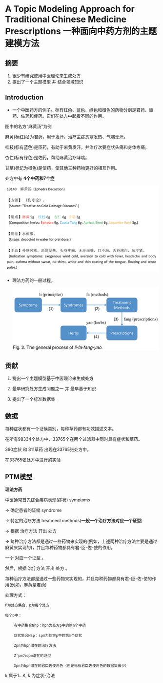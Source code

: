 # A Topic Modeling Approach for Traditional Chinese Medicine Prescriptions 一种面向中药方剂的主题建模方法

## 摘要

1. 很少有研究使用中医理论来生成处方
2. 提出了一个主题模型 并 结合领域知识

## Introduction

- 一个中医药方的例子。标有红色、蓝色、绿色和橙色的药物分别是君药、臣药、佐药和使药。它们在处方中起着不同的作用。

图中的名方“麻黄汤”为例

麻黄(标红色)为君药，用于发汗，治疗主症恶寒发热、气喘无汗。

桂枝(标有蓝色)是臣药，有助于麻黄发汗，并治疗次要症状头痛和身体疼痛。

杏仁(标有绿色)是佐药，帮助麻黄治疗哮喘。

甘草(标记为橙色)是使药，使其他三种药物更好的相互作用。

处方中有 **4个中药和7个症**

![Alt text](image-2.png)

- 理法方药的一般过程。

    ![Alt text](image-1.png)

## 贡献

1. 提出一个主题模型基于中医理论来生成处方

2. 最早研究处方生成问题之一 并 最早基于知识

3. 提出了一个标准数据集

## 数据

每种症状都有一个证候类别，每种草药都有功效描述文本。

在所有98334个处方中，33765个在两个过滤器中同时具有症状和草药。

390症状 和 811草药 出现在33765张处方中。

在33765张处方中进行的实验

## PTM模型

**理法方药**

中医通常首先综合疾病表现(症状) symptoms 

-> 确定患者的证候 syndrome 

-> 特定的治疗方法 treatment methods(**一般一个治疗方法对应一个证型**) 

-> 根据 治疗方法 开出 处方 

-> 每种治疗方法都是通过一些药物来实现的(例如，上述两种治疗方法主要是通过麻黄来实现的)，并且每种药物都具有君-臣-佐-使的作用。

一个 对应一个证型 。

然后，根据 治疗方法 开出 处方 。

每种治疗方法都是通过一些药物来实现的，并且每种药物都具有君-臣-佐-使的作用(例如，麻黄是君药)

处理方式：

    P为处方集合，p为每个处方

    每个p中：

        有中药集合Nhp：hpn为处方p中的第n个中药
        
        症状集合Nsp：spm为处方p中的第m个症状

        Zpn为hpn潜在的治疗方法

        Z'pm为spm潜在的证型

        Xpn为hpn潜在的君臣佐使角色（但是标有君臣佐使角色的数据集很少）

k 属于1...K, k 为症状-治法















